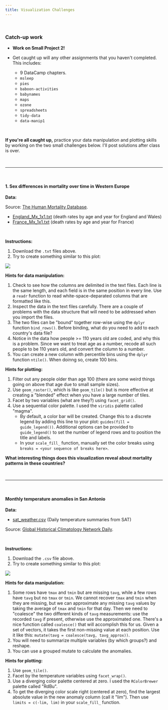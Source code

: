 ```yaml
---
title: Visualization Challenges
---
```


<br>

### Catch-up work

- **Work on Small Project 2!**
- Get caught up will any other assignments that you haven't completed. This includes:

    - 9 DataCamp chapters.
    - `msleep`
    - `pies`
    - `baboon-activities`
    - `babynames`
    - `maps`
    - `ozone`
    - `spreadsheets`
    - `tidy-data`
    - `data-manip1`

<br>

**If you're all caught up,** practice your data manipulation and plotting skills by working on the two small challenges below. I'll post solutions after class is over.

<br>
<hr>
<br>

#### 1. Sex differences in mortality over time in Western Europe

**Data:**

Source: [The Human Mortality Database](https://www.mortality.org).

- [<i class="fas fa-file-alt fa-lg"></i> England_Mx_1x1.txt](/livecode/viz-challenges/England_Mx_1x1.txt) (death rates by age and year for England and Wales)
- [<i class="fas fa-file-alt fa-lg"></i> France_Mx_1x1.txt](/livecode/viz-challenges/France_Mx_1x1.txt) (death rates by age and year for France)


<br>

**Instructions:**

1. Download the `.txt` files above.
2. Try to create something similar to this plot:

![](/livecode/viz-challenges/mortality.svg)

**Hints for data manipulation:**

1. Check to see how the columns are delimited in the text files. Each line is the same length, and each field is in the same position in every line. Use a `readr` function to read white-space-deparated columns that are formatted like this.
2. Inspect the data in the text files carefully. There are a couple of problems with the data structure that will need to be addressed when you import the files.
3. The two files can be "bound" together row-wise using the `dplyr` function `bind_rows()`. Before binding, what do you need to add to each country's data file?
4. Notice in the data how people >= 110 years old are coded, and why this is a problem. Since we want to treat age as a number, recode all such people to be 110 years old, and convert the column to a number.
5. You can create a new column with percentile bins using the `dplyr` function `ntile()`. When doinng so, create 100 bins.

**Hints for plotting:**

1. Filter out any people older than age 100 (there are some weird things going on above that age due to small sample sizes).
2. Use `geom_raster()`, which is like `geom_tile()` but is more effective at creating a "blended" effect when you have a large number of tiles.
3. Facet by two variables (what are they?) using `facet_grid()`.
4. Use a sequential color palette. I used the `viridis` palette called "magma".
    - By default, a color bar will be created. Change this to a discrete legend by adding this line to your plot: `guides(fill = guide_legend())`. Additional options can be provided to `guide_legend()` to set the number of legend rows and to position the title and labels.
    - In your `scale_fill_` function, manually set the color breaks using `breaks = <your sequence of breaks here>`.

**What interesting things does this visualization reveal about mortality patterns in these countries?**

<br>
<hr>
<br>


#### Monthly temperature anomalies in San Antonio

**Data:**

- [<i class="fas fa-file-csv fa-lg"></i> sat_weather.csv](/livecode/viz-challenges/England_Mx_1x1.txt) (Daily temperature summaries from SAT)

Source: [Global Historical Climatology Network Daily](https://www.ncdc.noaa.gov/ghcnd-data-access).

<br>

**Instructions:**

1. Download the `.csv` file above.
2. Try to create something similar to this plot:

![](/livecode/viz-challenges/sat_t_anom.svg)

**Hints for data manipulation:**

1. Some rows have `tmax` and `tmin` but are missing `tavg`, while a few rows have `tavg` but no `tmax` or `tmin`. We cannot recover `tmax` and `tmin` when they are missing, but we can approximate any missing `tavg` values by taking the average of `tmax` and `tmin` for that day. Then we need to "coalesce" the two different kinds of `tavg` measurements: use the recorded `tavg` if present, otherwise use the approximated one. There's a nice function called `coalesce()` that will accomplish this for us. Given a set of vectors, it takes the first non-missing value at each position. Use it like this: `mutate(tavg = coalesce(tavg, tavg_approx))`.
2. You will need to summarize multiple variables (by which groups?) and reshape.
3. You can use a grouped mutate to calculate the anomalies.

**Hints for plotting:**

1. Use `geom_tile()`.
2. Facet by the temperature variables using `facet_wrap()`.
3. Use a diverging color palette centered at zero. I used the `RColorBrewer` palette called "RdBu".
4. To get the diverging color scale right (centered at zero), find the largest absolute value in the new anomaly column (call it "lim"). Then use `limits = c(-lim, lim)` in your `scale_fill_` function.